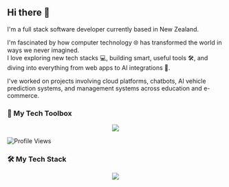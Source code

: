 ## Hi there 👋

I'm a full stack software developer currently based in New Zealand.

I'm fascinated by how computer technology 🌐 has transformed the world in ways we never imagined.  
I love exploring new tech stacks 💻, building smart, useful tools 🛠️, and diving into everything from web apps to AI integrations 🤖.

I've worked on projects involving cloud platforms, chatbots, AI vehicle prediction systems, and management systems across education and e-commerce.


### 🧰 My Tech Toolbox

<p align="center">
  <img src="https://skillicons.dev/icons?i=java,python,react,nodejs,spring,mysql,mongodb,docker,azure" />
</p>

![Profile Views](https://komarev.com/ghpvc/?username=lalithranga&color=blue)

### 🛠️ My Tech Stack

<p align="center">
  <img src="https://skillicons.dev/icons?i=java,python,react,nodejs,spring,mysql,mongodb,docker,azure" />
</p>







